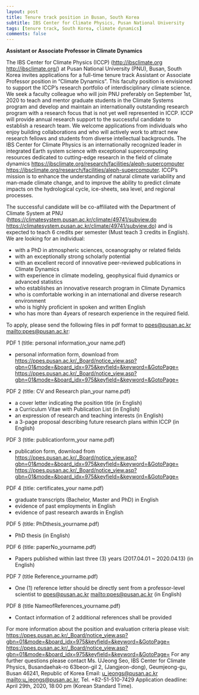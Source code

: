 ```yaml
---
layout: post
title: Tenure track position in Busan, South Korea
subtitle: IBS Center for Climate Physics, Pusan National University
tags: [tenure track, South Korea, climate dynamics]
comments: false
---
```

**Assistant or Associate Professor in Climate Dynamics**

The IBS Center for Climate Physics (ICCP) (http://ibsclimate.org <http://ibsclimate.org/>) at Pusan National University (PNU), Busan, South Korea invites applications for a full-time tenure track Assistant or Associate Professor position in “Climate Dynamics”. This faculty position is envisioned to support the ICCP’s research portfolio of interdisciplinary climate science.
We seek a faculty colleague who will join PNU preferably on September 1st, 2020 to teach and mentor graduate students in the Climate Systems program and develop and maintain an internationally outstanding research program with a research focus that is not yet well represented in ICCP. ICCP will provide annual research support to the successful candidate to establish a research team.
We welcome applications from individuals who enjoy building collaborations and who will actively work to attract new research fellows and students from diverse intellectual backgrounds.
The IBS Center for Climate  Physics is an internationally recognized leader in integrated Earth system science with exceptional supercomputing resources dedicated to cutting-edge research in the field of climate dynamics https://ibsclimate.org/research/facilities/aleph-supercomputer <https://ibsclimate.org/research/facilities/aleph-supercomputer>. ICCP’s mission is to enhance the understanding of natural climate variability and man-made climate change, and to improve the ability to predict climate impacts on the hydrological cycle, ice-sheets, sea level, and regional processes.

The successful candidate will be co-affiliated with the Department of Climate System at PNU (https://climatesystem.pusan.ac.kr/climate/49741/subview.do <https://climatesystem.pusan.ac.kr/climate/49741/subview.do>) and is expected to teach 6 credits per semester (Must teach 3 credits in English).
We are looking for an individual:
 - with a PhD in atmospheric sciences, oceanography or related fields
 - with an exceptionally strong scholarly potential
 - with an excellent record of innovative peer-reviewed publications in Climate Dynamics
 - with experience in climate modeling, geophysical fluid dynamics or advanced statistics
 - who establishes an innovative research program in Climate Dynamics
 - who is comfortable working in an international and diverse research environment
 - who is highly proficient in spoken and written English
 - who has more than 4years of research experience in the required field.

To apply, please send the following files in pdf format to ppes@pusan.ac.kr <mailto:ppes@pusan.ac.kr>:

PDF 1 (title: personal information_your name.pdf)
 - personal information form, download from https://ppes.pusan.ac.kr/_Board/notice_view.asp?gbn=01&mode=&board_idx=975&keyfield=&keyword=&GotoPage= <https://ppes.pusan.ac.kr/_Board/notice_view.asp?gbn=01&mode=&board_idx=975&keyfield=&keyword=&GotoPage=>
 
PDF 2 (title: CV and Research plan_your name.pdf)
 - a cover letter indicating the position title (in English)
 - a Curriculum Vitae with Publication List (in English)
 - an expression of research and teaching interests (in English)
 - a 3-page proposal describing future research plans within ICCP (in English)
 
PDF 3 (title: publicationform_your name.pdf)
 - publication form, download from https://ppes.pusan.ac.kr/_Board/notice_view.asp?gbn=01&mode=&board_idx=975&keyfield=&keyword=&GotoPage= <https://ppes.pusan.ac.kr/_Board/notice_view.asp?gbn=01&mode=&board_idx=975&keyfield=&keyword=&GotoPage=>
 
PDF 4 (title: certificates_your name.pdf)
 - graduate transcripts (Bachelor, Master and PhD) in English
 - evidence of past employments in English
 - evidence of past research awards in English
 
PDF 5 (title: PhDthesis_yourname.pdf)
 - PhD thesis (in English)
 
PDF 6 (title: paperNo_yourname.pdf)
 - Papers published within last three (3) years (2017.04.01 ~ 2020.04.13) (in English)
 
PDF 7 (title Reference_yourname.pdf)
 - One (1) reference letter should be directly sent from a professor-level scientist to ppes@pusan.ac.kr <mailto:ppes@pusan.ac.kr> (in English)
 
PDF 8 (title NameofReferences_yourname.pdf)
 - Contact information of 2 additional references shall be provided

For more information about the position and evaluation criteria please visit: https://ppes.pusan.ac.kr/_Board/notice_view.asp?gbn=01&mode=&board_idx=975&keyfield=&keyword=&GotoPage= <https://ppes.pusan.ac.kr/_Board/notice_view.asp?gbn=01&mode=&board_idx=975&keyfield=&keyword=&GotoPage=>
For any further questions please contact Ms. UJeong Seo, IBS Center for Climate Physics, Busandaehak-ro 63beon-gil 2, (Jangjeon-dong), Geumjeong-gu, Busan 46241, Republic of Korea Email: u_jeongs@pusan.ac.kr <mailto:u_jeongs@pusan.ac.kr>, Tel. +82-51-510-7429
Application deadline: April 29th, 2020, 18:00 pm (Korean Standard Time).
